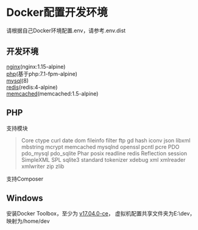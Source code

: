 # Docker配置开发环境
请根据自己Docker环境配置.env，请参考.env.dist

## 开发环境
[nginx](https://hub.docker.com/_/nginx/)(nginx:1.15-alpine)  
[php](https://hub.docker.com/_/php/)(基于php:7.1-fpm-alpine)  
[mysql](https://hub.docker.com/_/mysql/)(8)  
[redis](https://hub.docker.com/_/redis/)(redis:4-alpine)  
[memcached](https://hub.docker.com/_/memcached/)(memcached:1.5-alpine)

## PHP
支持模块
> Core ctype curl date dom fileinfo filter ftp gd hash iconv json libxml mbstring
mcrypt memcached mysqlnd openssl pcntl pcre PDO pdo_mysql pdo_sqlite Phar posix
readline redis Reflection session SimpleXML SPL sqlite3 standard tokenizer xdebug
xml xmlreader xmlwriter zip zlib

支持Composer

## Windows
安装Docker Toolbox，至少为
[v17.04.0-ce](https://github.com/docker/toolbox/releases/tag/v17.04.0-ce)，
虚拟机配置共享文件夹为E:\dev，映射为/home/dev
